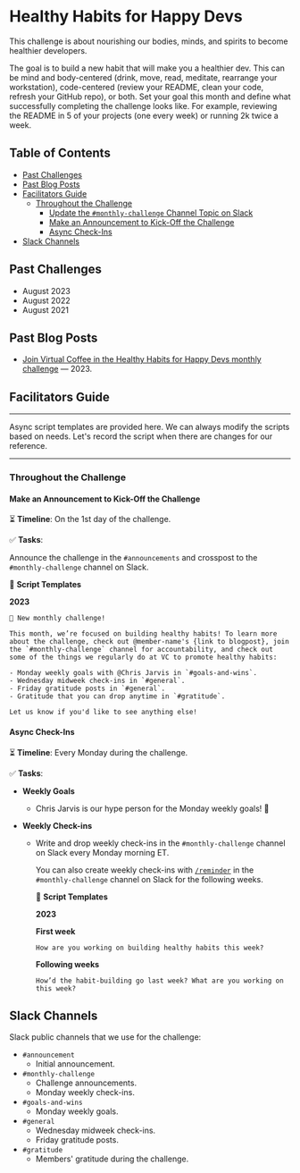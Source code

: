 # Healthy Habits for Happy Devs

This challenge is about nourishing our bodies, minds, and spirits to become healthier developers.

The goal is to build a new habit that will make you a healthier dev. This can be mind and body-centered (drink, move, read, meditate, rearrange your workstation), code-centered (review your README, clean your code, refresh your GitHub repo), or both. Set your goal this month and define what successfully completing the challenge looks like. For example, reviewing the README in 5 of your projects (one every week) or running 2k twice a week.

## Table of Contents

- [Past Challenges](#past-challenges)
- [Past Blog Posts](#past-blog-posts)
- [Facilitators Guide](#facilitators-guide)
  - [Throughout the Challenge](#throughout-the-challenge)
    - [Update the `#monthly-challenge` Channel Topic on Slack](#update-the-monthly-challenge-channel-topic-on-slack)
    - [Make an Announcement to Kick-Off the Challenge](#make-an-announcement-to-kick-off-the-challenge)
    - [Async Check-Ins](#async-check-ins)
- [Slack Channels](#slack-channels)

## Past Challenges

- August 2023
- August 2022
- August 2021

## Past Blog Posts

- [Join Virtual Coffee in the Healthy Habits for Happy Devs monthly challenge](https://dev.to/virtualcoffee/join-virtual-coffee-in-the-healthy-habits-for-happy-devs-monthly-challenge-5b7h) — 2023.

## Facilitators Guide

---

Async script templates are provided here. We can always modify the scripts based on needs. Let's record the script when there are changes for our reference.

---

### Throughout the Challenge

#### Make an Announcement to Kick-Off the Challenge

⏳ **Timeline**: On the 1st day of the challenge.

✅ **Tasks**:

Announce the challenge in the `#announcements` and crosspost to the `#monthly-challenge` channel on Slack.

📃 **Script Templates**

**2023**

```text
📢 New monthly challenge!

This month, we’re focused on building healthy habits! To learn more about the challenge, check out @member-name's {link to blogpost}, join the `#monthly-challenge` channel for accountability, and check out some of the things we regularly do at VC to promote healthy habits:

- Monday weekly goals with @Chris Jarvis in `#goals-and-wins`.
- Wednesday midweek check-ins in `#general`.
- Friday gratitude posts in `#general`.
- Gratitude that you can drop anytime in `#gratitude`.

Let us know if you'd like to see anything else!
```

#### Async Check-Ins

⏳ **Timeline**: Every Monday during the challenge.

✅ **Tasks**:

- **Weekly Goals**

    - Chris Jarvis is our hype person for the Monday weekly goals! 🙌

- **Weekly Check-ins**

    - Write and drop weekly check-ins in the `#monthly-challenge` channel on Slack every Monday morning ET.
    
        You can also create weekly check-ins with [`/reminder`](https://slack.com/resources/using-slack/how-to-use-reminders-in-slack) in the `#monthly-challenge` channel on Slack for the following weeks.

        📃 **Script Templates**

        **2023**

        **First week**

        ```text
        How are you working on building healthy habits this week?
        ```

        **Following weeks**

        ```text
        How’d the habit-building go last week? What are you working on this week?
        ```

## Slack Channels

Slack public channels that we use for the challenge:

- `#announcement`
  - Initial announcement.
- `#monthly-challenge`
  - Challenge announcements.
  - Monday weekly check-ins.
- `#goals-and-wins`
  - Monday weekly goals.
- `#general`
  - Wednesday midweek check-ins.
  - Friday gratitude posts.
- `#gratitude`
  - Members' gratitude during the challenge.